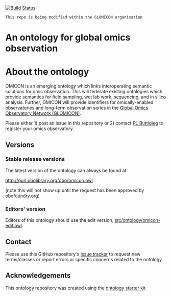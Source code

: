 [![Build Status](https://travis-ci.org/GLOMICON/omicon.svg?branch=master)](https://travis-ci.org/GLOMICON/omicon)

```
This repo is being modified within the GLOMICON organisation 
```
# An ontology for global omics observation

# About the ontology
 OMICON is an emerging ontology which links interoperating semantic solutions for omic observation. This will federate existing ontologies which provide semantics for field sampling, wet lab work, sequencing, and in silico analysis. Further, OMICON will provide identifiers for omically-enabled observatories and long-term observation series in the [Global Omics Observatory Network (GLOMICON)](https://www.atlantos-h2020.eu/events/workshop-on-enhancing-omics-observation/).
 
Please either 1) post an issue in this repository or 2) contact [PL Buttigieg](https://orcid.org/0000-0002-4366-3088) to register your omics observatory.

## Versions

### Stable release versions

The latest version of the ontology can always be found at:

http://purl.obolibrary.org/obo/omicon.owl

(note this will not show up until the request has been approved by obofoundry.org)

### Editors' version

Editors of this ontology should use the edit version, [src/ontology/omicon-edit.owl](src/ontology/omicon-edit.owl)

## Contact

Please use this GitHub repository's [Issue tracker](https://github.com/GLOMICON/the-omics-ontology/issues) to request new terms/classes or report errors or specific concerns related to the ontology.

## Acknowledgements

This ontology repository was created using the [ontology starter kit](https://github.com/INCATools/ontology-starter-kit)
